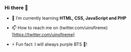 ### Hi there 👋

<!-- **uinsfireme/uinsfireme** is a ✨ _special_ ✨ repository because its `README.md` (this file) appears on your GitHub profile. -->

<!-- Here are some ideas to get you started: -->

<!-- - 🔭 I’m currently working on ... -->
- 🌱 I’m currently learning **HTML, CSS, JavaScript and PHP**
<!-- - 👯 I’m looking to collaborate on ... -->
<!-- - 🤔 I’m looking for help with ... -->
<!-- - 💬 Ask me about ... -->
- 📫 How to reach me on (twitter.com/uinsfireme)[https://twitter.com/uinsfireme]
<!-- - 😄 Pronouns: ... -->
- ⚡ Fun fact: I will always purple BTS 💜!
